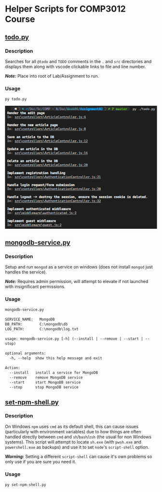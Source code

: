 # Helper Scripts for COMP3012 Course

## [todo.py](./todo.py)
### Description
Searches for all `@todo` and `TODO` comments in the `.` and `src` directories and displays them along with vscode clickable links to file and line number.

*__Note:__* Place into root of Lab/Assignment to run.

### Usage
```bash
py todo.py
```
![](./imgs/todo.png)

## [mongodb-service.py](./mongodb-service.py)
### Description
Setup and run `mongod` as a service on windows (does not install `mongod` just handles the service).

*__Note:__* Requires admin permission, will attempt to elevate if not launched with insignificant permissions.

### Usage
```
mongodb-service.py

SERVICE_NAME:   MongoDB
DB_PATH:        C:\mongodb\db
LOG_PATH:       C:\mongodb\log.txt

usage: mongodb-service.py [-h] (--install | --remove | --start | --stop)

optional arguments:
  -h, --help  show this help message and exit

Action:
  --install   install a service for MongoDB
  --remove    remove MongoDB service
  --start     start MongoDB service
  --stop      stop MongoDB service

```

## [set-npm-shell.py](./set-npm-shell.py)
###  Description
On Windows `npm` uses `cmd` as its default shell, this can cause issues (particularly with environment variables) due to how things are often handled directly between `cmd` and `sh`/`bash`/`zsh` (the usual for non Windows systems). This script will attempt to locate `sh.exe` (with `pwsh.exe` and `powershell.exe` as backups) and use it to set `node`'s `script-shell` option.

*__Warning:__* Setting a different `script-shell` can cause it's own problems so only use if you are sure you need it.

### Usage
```bash
py set-npm-shell.py
```
